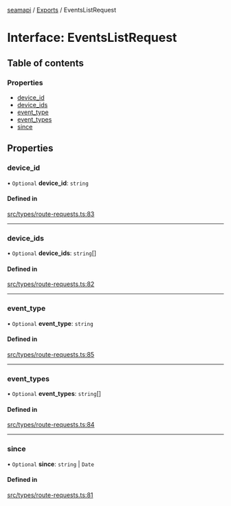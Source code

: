 [seamapi](../README.md) / [Exports](../modules.md) / EventsListRequest

# Interface: EventsListRequest

## Table of contents

### Properties

- [device\_id](EventsListRequest.md#device_id)
- [device\_ids](EventsListRequest.md#device_ids)
- [event\_type](EventsListRequest.md#event_type)
- [event\_types](EventsListRequest.md#event_types)
- [since](EventsListRequest.md#since)

## Properties

### device\_id

• `Optional` **device\_id**: `string`

#### Defined in

[src/types/route-requests.ts:83](https://github.com/seamapi/javascript/blob/main/src/types/route-requests.ts#L83)

___

### device\_ids

• `Optional` **device\_ids**: `string`[]

#### Defined in

[src/types/route-requests.ts:82](https://github.com/seamapi/javascript/blob/main/src/types/route-requests.ts#L82)

___

### event\_type

• `Optional` **event\_type**: `string`

#### Defined in

[src/types/route-requests.ts:85](https://github.com/seamapi/javascript/blob/main/src/types/route-requests.ts#L85)

___

### event\_types

• `Optional` **event\_types**: `string`[]

#### Defined in

[src/types/route-requests.ts:84](https://github.com/seamapi/javascript/blob/main/src/types/route-requests.ts#L84)

___

### since

• `Optional` **since**: `string` \| `Date`

#### Defined in

[src/types/route-requests.ts:81](https://github.com/seamapi/javascript/blob/main/src/types/route-requests.ts#L81)
